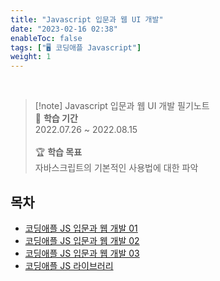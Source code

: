 ```yaml
---
title: "Javascript 입문과 웹 UI 개발"
date: "2023-02-16 02:38"
enableToc: false
tags: ["🖥️ 코딩애플 Javascript"]
weight: 1
---
```


<br>

> [!note] Javascript 입문과 웹 UI 개발 필기노트
> <br>
> 📅 **학습 기간** <br>
> 2022.07.26 ~ 2022.08.15
><br><br>
> 🏆 **학습 목표** <br>
> 자바스크립트의 기본적인 사용법에 대한 파악

## 목차

- [코딩애플 JS 입문과 웹 개발 01](brain/Lecture/frontend/apple-js/apple-js-01.md)
- [코딩애플 JS 입문과 웹 개발 02](brain/Lecture/frontend/apple-js/apple-js-02.md)
- [코딩애플 JS 입문과 웹 개발 03](brain/Lecture/frontend/apple-js/apple-js-03.md)
- [코딩애플 JS 라이브러리](brain/Lecture/frontend/apple-js/js-library.md)